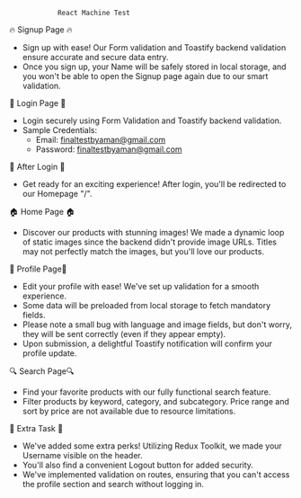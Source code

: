 
 				React Machine Test
🔥 Signup Page 🔥
- Sign up with ease! Our Form validation and Toastify backend validation ensure accurate and secure data entry.
- Once you sign up, your Name will be safely stored in local storage, and you won't be able to open the Signup page again due to our smart validation.

🔐 Login Page 🔐
- Login securely using Form Validation and Toastify backend validation.
- Sample Credentials:
    - Email: finaltestbyaman@gmail.com
    - Password: finaltestbyaman@gmail.com

🚀 After Login 🚀
- Get ready for an exciting experience! After login, you'll be redirected to our Homepage "/".

🏠 Home Page 🏠
- Discover our products with stunning images! We made a dynamic loop of static images since the backend didn't provide image URLs. Titles may not perfectly match the images, but you'll love our products.

👤 Profile Page👤
- Edit your profile with ease! We've set up validation for a smooth experience.
- Some data will be preloaded from local storage to fetch mandatory fields.
- Please note a small bug with language and image fields, but don't worry, they will be sent correctly (even if they appear empty).
- Upon submission, a delightful Toastify notification will confirm your profile update.

🔍 Search Page🔍
- Find your favorite products with our fully functional search feature.
- Filter products by keyword, category, and subcategory. Price range and sort by price are not available due to resource limitations.

🔧 Extra Task 🔧
- We've added some extra perks! Utilizing Redux Toolkit, we made your Username visible on the header.
- You'll also find a convenient Logout button for added security.
- We've implemented validation on routes, ensuring that you can't access the profile section and search without logging in.
